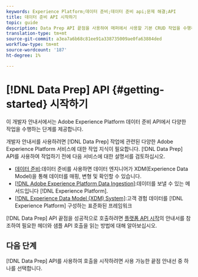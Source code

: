 ```yaml
---
keywords: Experience Platform;데이터 준비;데이터 준비 api;문제 해결;API
title: 데이터 준비 API 시작하기
topic: guide
description: Data Prep API 끝점을 사용하여 매퍼에서 사용할 기본 CRUD 작업을 수행하려면 알아야 하는 주요 개념 및 기본 기능에 대해 알아봅니다.
translation-type: tm+mt
source-git-commit: a3ea7a6b68c81ee91a338735009ae0fa63884ded
workflow-type: tm+mt
source-wordcount: '187'
ht-degree: 1%

---
```


# [!DNL Data Prep] API {#getting-started} 시작하기

이 개발자 안내서에서는 Adobe Experience Platform 데이터 준비 API에서 다양한 작업을 수행하는 단계를 제공합니다.

개발자 안내서를 사용하려면 [!DNL Data Prep] 작업에 관련된 다양한 Adobe Experience Platform 서비스에 대한 작업 지식이 필요합니다. [!DNL Data Prep] API를 사용하여 작업하기 전에 다음 서비스에 대한 설명서를 검토하십시오.

- [데이터 준비](../home.md):데이터 준비를 사용하면 데이터 엔지니어가 XDM(Experience Data Model)을 통해 데이터를 매핑, 변형 및 확인할 수 있습니다.
- [[!DNL Adobe Experience Platform Data Ingestion]](../../ingestion/home.md):데이터를 보낼 수 있는 메서드입니다 [!DNL Experience Platform].
- [[!DNL Experience Data Model (XDM) System]](../../xdm/home.md):고객 경험 데이터를  [!DNL Experience Platform] 구성하는 표준화된 프레임워크

[!DNL Data Prep] API 끝점을 성공적으로 호출하려면 [플랫폼 API 시작](../../landing/api-guide.md)의 안내서를 참조하여 필요한 헤더와 샘플 API 호출을 읽는 방법에 대해 알아보십시오.

## 다음 단계

[!DNL Data Prep] API를 사용하여 호출을 시작하려면 사용 가능한 끝점 안내선 중 하나를 선택합니다.